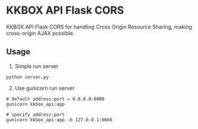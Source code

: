 # KKBOX API Flask CORS

KKBOX API Flask CORS for handling Cross Origin Resource Sharing, making cross-origin AJAX possible.

## Usage

1. Simple run server
```shell
python server.py
```

2. Use gunicorn run server
```shell
# default address:port = 0.0.0.0:8000
gunicorn kkbox_api:app

# specify address:port
gunicorn kkbox_api:app -b 127.0.0.1:6666
```
